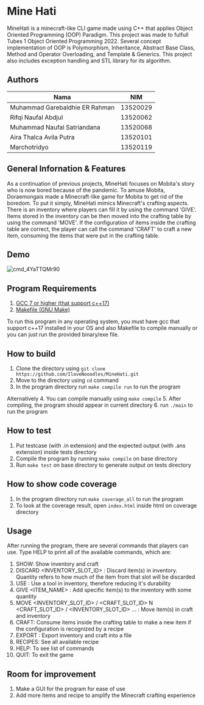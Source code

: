 # Mine Hati

MineHati is a minecraft-like CLI game made using C++ that applies Object Oriented Programming (OOP) Paradigm. This project was made to fulfull Tubes 1 Object Oriented Programming 2022. Several concept implementation of OOP is Polymorphism, Inheritance, Abstract Base Class, Method and Operator Overloading, and Template & Generics. This project also includes exception handling and STL library for its algorithm.

## Authors

| Nama                           | NIM      |
| ------------------------------ | -------- |
| Muhammad Garebaldhie ER Rahman | 13520029 |
| Rifqi Naufal Abdjul            | 13520062 |
| Muhammad Naufal Satriandana    | 13520068 |
| Aira Thalca Avila Putra        | 13520101 |
| Marchotridyo                   | 13520119 |

## General Infornation & Features

As a continuation of previous projects, MineHati focuses on Mobita's story who is now bored because of the pandemic. To amuse Mobita, Doraemongais made a Minecraft-like game for Mobita to get rid of the boredom. To put it simply, MineHati mimics Minecraft's crafting aspects. There is an inventory where players can fill it by using the command 'GIVE'. Items stored in the inventory can be then moved into the crafting table by using the command 'MOVE'. If the configuration of items inside the crafting table are correct, the player can call the command 'CRAFT' to craft a new item, consuming the items that were put in the crafting table.

## Demo

![cmd_4YaTTQMr90](https://user-images.githubusercontent.com/29671825/160104720-63862162-5681-4928-bb31-88ff1905e27e.gif)

## Program Requirements

1. [GCC 7 or higher (that support c++17)](https://gcc.gnu.org/install/binaries.html)
2. [Makefile (GNU Make)](https://www.gnu.org/software/make/)

To run this program in any operating system, you must have gcc that support c++17 installed in your OS and also Makefile to compile manually or you can just run the provided binary/exe file.

## How to build

1. Clone the directory using `git clone https://github.com/IloveNooodles/MineHati.git`
2. Move to the directory using `cd` command
3. In the program directory run `make compile run` to run the program

Alternatively 4. You can compile manually using `make compile` 5. After compiling, the program should appear in current directory 6. run `./main` to run the program

## How to test

1. Put testcase (with .in extension) and the expected output (with .ans extension) inside tests directory
2. Compile the program by running `make compile` on base directory
3. Run `make test` on base directory to generate output on tests directory

## How to show code coverage

1. In the program directory run `make coverage_all` to run the program
2. To look at the coverage result, open `index.html` inside html on coverage directory

## Usage

After running the program, there are several commands that players can use. Type HELP to print all of the available commands, which are:

1. SHOW: Show inventory and craft
2. DISCARD <INVENTORY_SLOT_ID> <QUANTITY>: Discard item(s) in inventory. Quantity refers to how much of the item from that slot will be discarded
3. USE <slot>: Use a tool in inventory, therefore reducing it's durability
4. GIVE <ITEM_NAME> <QUANTITY>: Add specific item(s) to the inventory with some quantity
5. MOVE <INVENTORY_SLOT_ID> / <CRAFT_SLOT_ID> N <CRAFT_SLOT_ID> / <INVENTORY_SLOT_ID> ... : Move item(s) in craft and inventory
6. CRAFT: Consume items inside the crafting table to make a new item if the configuration is recognized by a recipe
7. EXPORT <FILENAME>: Export inventory and craft into a file
8. RECIPES: See all available recipe
9. HELP: To see list of commands
10. QUIT: To exit the game

## Room for improvement

1. Make a GUI for the program for ease of use
2. Add more items and recipe to amplify the Minecraft crafting experience
